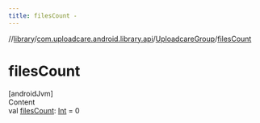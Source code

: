 ```yaml
---
title: filesCount -
---
```

//[library](../../index.md)/[com.uploadcare.android.library.api](../index.md)/[UploadcareGroup](index.md)/[filesCount](files-count.md)



# filesCount  
[androidJvm]  
Content  
val [filesCount](files-count.md): [Int](https://kotlinlang.org/api/latest/jvm/stdlib/kotlin/-int/index.html) = 0  




